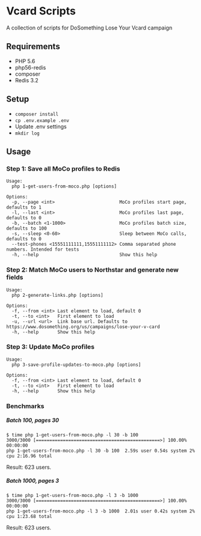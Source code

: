 # Vcard Scripts
A collection of scripts for DoSomething Lose Your Vcard campaign

## Requirements
- PHP 5.6
- php56-redis
- composer
- Redis 3.2

## Setup
- `composer install`
- `cp .env.example .env`
- Update .env settings
- `mkdir log`

## Usage
### Step 1: Save all MoCo profiles to Redis
```
Usage:
  php 1-get-users-from-moco.php [options]

Options:
  -p, --page <int>                        MoCo profiles start page, defaults to 1
  -l, --last <int>                        MoCo profiles last page, defaults to 0
  -b, --batch <1-1000>                    MoCo profiles batch size, defaults to 100
  -s, --sleep <0-60>                      Sleep between MoCo calls, defaults to 0
  --test-phones <15551111111,15551111112> Comma separated phone numbers. Intended for tests
  -h, --help                              Show this help
```

### Step 2: Match MoCo users to Northstar and generate new fields
```
Usage:
  php 2-generate-links.php [options]

Options:
  -f, --from <int> Last element to load, default 0
  -t, --to <int>   First element to load
  -u, --url <url>  Link base url. Defaults to https://www.dosomething.org/us/campaigns/lose-your-v-card
  -h, --help       Show this help
```

### Step 3: Update MoCo profiles
```
Usage:
  php 3-save-profile-updates-to-moco.php [options]

Options:
  -f, --from <int> Last element to load, default 0
  -t, --to <int>   First element to load
  -h, --help       Show this help
```

### Benchmarks
##### Batch 100, pages 30
```
$ time php 1-get-users-from-moco.php -l 30 -b 100
3000/3000 [==============================================>] 100.00% 00:00:00
php 1-get-users-from-moco.php -l 30 -b 100  2.59s user 0.54s system 2% cpu 2:16.96 total
```
Result: 623 users.

##### Batch 1000, pages 3
```
$ time php 1-get-users-from-moco.php -l 3 -b 1000
3000/3000 [==============================================>] 100.00% 00:00:00
php 1-get-users-from-moco.php -l 3 -b 1000  2.01s user 0.42s system 2% cpu 1:23.68 total
```
Result: 623 users.
